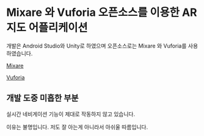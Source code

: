 # Mixare 와 Vuforia 오픈소스를 이용한 AR 지도 어플리케이션

개발은 Android Studio와 Unity로 하였으며 오픈소스로는 Mixare 와 Vuforia를 사용하였습니다.

[Mixare](http://www.mixare.org/)

[Vuforia](https://www.vuforia.com/)

## 개발 도중 미흡한 부분

실시간 네비게이션 기능이 제대로 작동하지 않고 있습니다.

이유는 불명입니다. 저도 잘 아는게 아니라서 아쉬울 따름입니다.
